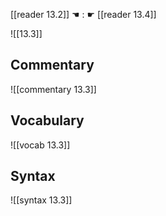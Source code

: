 [[reader 13.2]] ☚ : ☛ [[reader 13.4]]

![[13.3]]

## Commentary

![[commentary 13.3]]

## Vocabulary

![[vocab 13.3]]

## Syntax

![[syntax 13.3]]

